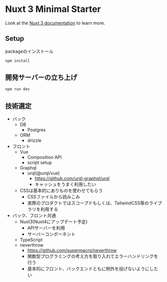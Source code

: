 # Nuxt 3 Minimal Starter

Look at the [Nuxt 3 documentation](https://nuxt.com/docs/getting-started/introduction) to learn more.

## Setup

packageのインストール

```bash
npm install
```

## 開発サーバーの立ち上げ

```bash
npm run dev
```

## 技術選定

- バック
  - DB
    - Postgres
  - ORM
    - drizzle
- フロント
  - Vue
    - Composition API
    - script setup
  - Graphql
    - urql(@urql/vue)
      - https://github.com/urql-graphql/urql
      - キャッシュをうまく利用したい
  - CSSは基本的にありものを使わせてもらう
    - CSSファイルから読みこみ
    - 実際のプロダクトではスコープドもしくは、TailwindCSS等のライブラリを利用する
- バック、フロント共通
  - Nuxt3(Nuxt4にアップデート予定)
    - APIサーバーを利用
    - サーバーコンポーネント
  - TypeScript
  - neverthrow
    - https://github.com/supermacro/neverthrow
    - 関数型プログラミングの考え方を取り入れてエラーハンドリングを行う
    - 基本的にフロント、バックエンドともに例外を投げないようにしたい